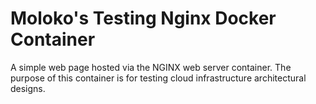 # Moloko's Testing Nginx Docker Container

A simple web page hosted via the NGINX web server container. The purpose of this container is for testing cloud infrastructure architectural designs. 
